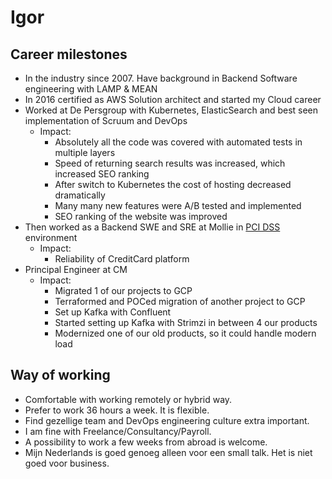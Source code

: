 # Igor 

## Career milestones
- In the industry since 2007. Have background in Backend Software engineering with LAMP & MEAN
- In 2016 certified as AWS Solution architect and started my Cloud career
- Worked at De Persgroup with Kubernetes, ElasticSearch and best seen implementation of Scruum and DevOps
  - Impact:
    - Absolutely all the code was covered with automated tests in multiple layers
    - Speed of returning search results was increased, which increased SEO ranking
    - After switch to Kubernetes the cost of hosting decreased dramatically
    - Many many new features were A/B tested and implemented
    - SEO ranking of the website was improved
- Then worked as a Backend SWE and SRE at Mollie in [PCI DSS](https://en.wikipedia.org/wiki/Payment_Card_Industry_Data_Security_Standard) environment
  - Impact:
    - Reliability of CreditCard platform
- Principal Engineer at CM
  - Impact:
    - Migrated 1 of our projects to GCP
    - Terraformed and POCed migration of another project to GCP
    - Set up Kafka with Confluent
    - Started setting up Kafka with Strimzi in between 4 our products
    - Modernized one of our old products, so it could handle modern load

 
## Way of working
- Comfortable with working remotely or hybrid way. 
- Prefer to work 36 hours a week. It is flexible.
- Find gezellige team and DevOps engineering culture extra important. 
- I am fine with Freelance/Consultancy/Payroll.
- A possibility to work a few weeks from abroad is welcome.
- Mijn Nederlands is goed genoeg alleen voor een small talk. Het is niet goed voor business.
